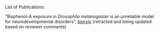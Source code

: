 List of Publications:

"Bisphenol-A exposure in *Drosophila melanogaster* is an unreliable model for neurodevelopmental disorders", [biorxiv]()
(retracted and being updated based on reviewer comments)
